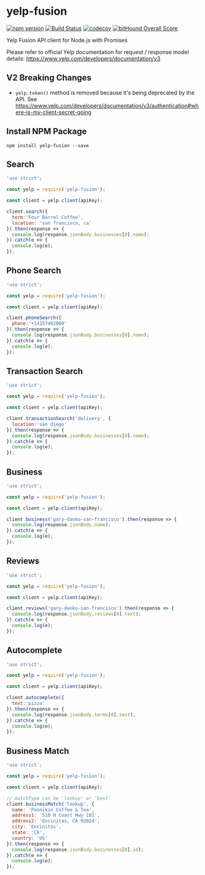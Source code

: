 # yelp-fusion
[![npm version](https://badge.fury.io/js/yelp-fusion.svg)](https://badge.fury.io/js/yelp-fusion) [![Build Status](https://travis-ci.org/tonybadguy/yelp-fusion.svg?branch=master)](https://travis-ci.org/tonybadguy/yelp-fusion) [![codecov](https://codecov.io/gh/tonybadguy/yelp-fusion/branch/master/graph/badge.svg)](https://codecov.io/gh/tonybadguy/yelp-fusion) [![bitHound Overall Score](https://www.bithound.io/github/tonybadguy/yelp-fusion/badges/score.svg)](https://www.bithound.io/github/tonybadguy/yelp-fusion)

Yelp Fusion API client for Node.js with Promises

Please refer to official Yelp documentation for request / response model details:
https://www.yelp.com/developers/documentation/v3

## V2 Breaking Changes
* ```yelp.token()``` method is removed because it's being deprecated by the API. See https://www.yelp.com/developers/documentation/v3/authentication#where-is-my-client-secret-going

## Install NPM Package
```
npm install yelp-fusion --save
```

## Search
```javascript
'use strict';

const yelp = require('yelp-fusion');

const client = yelp.client(apiKey);

client.search({
  term:'Four Barrel Coffee',
  location: 'san francisco, ca'
}).then(response => {
  console.log(response.jsonBody.businesses[0].name);
}).catch(e => {
  console.log(e);
});
```

## Phone Search
```javascript
'use strict';

const yelp = require('yelp-fusion');

const client = yelp.client(apiKey);

client.phoneSearch({
  phone:'+14157492060'
}).then(response => {
  console.log(response.jsonBody.businesses[0].name);
}).catch(e => {
  console.log(e);
});
```

## Transaction Search
```javascript
'use strict';

const yelp = require('yelp-fusion');

const client = yelp.client(apiKey);

client.transactionSearch('delivery', {
  location:'san diego'
}).then(response => {
  console.log(response.jsonBody.businesses[0].name);
}).catch(e => {
  console.log(e);
});
```

## Business
```javascript
'use strict';

const yelp = require('yelp-fusion');

const client = yelp.client(apiKey);

client.business('gary-danko-san-francisco').then(response => {
  console.log(response.jsonBody.name);
}).catch(e => {
  console.log(e);
});
```

## Reviews
```javascript
'use strict';

const yelp = require('yelp-fusion');

const client = yelp.client(apiKey);

client.reviews('gary-danko-san-francisco').then(response => {
  console.log(response.jsonBody.reviews[0].text);
}).catch(e => {
  console.log(e);
});
```

## Autocomplete
```javascript
'use strict';

const yelp = require('yelp-fusion');

const client = yelp.client(apiKey);

client.autocomplete({
  text:'pizza'
}).then(response => {
  console.log(response.jsonBody.terms[0].text);
}).catch(e => {
  console.log(e);
});
```

## Business Match
```javascript
'use strict';

const yelp = require('yelp-fusion');

const client = yelp.client(apiKey);

// matchType can be 'lookup' or 'best'
client.businessMatch('lookup', {
  name: 'Pannikin Coffee & Tea',
  address1: '510 N Coast Hwy 101',
  address2: 'Encinitas, CA 92024',
  city: 'Encinitas',
  state: 'CA',
  country: 'US'
}).then(response => {
  console.log(response.jsonBody.businesses[0].id);
}).catch(e => {
  console.log(e);
});
```
